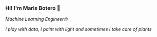 ### Hi! I'm Maris Botero 🦄

<p><em>Machine Learning Engineer🤓</br>
<p>I play with data, I paint with light and sometimes I take care of plants<p>

</em></p>
<!--
**marisbotero/marisbotero** is a ✨ _special_ ✨ repository because its `README.md` (this file) appears on your GitHub profile.

Here are some ideas to get you started:

- 🔭 I’m currently working on ...
- 🌱 I’m currently learning ...
- 👯 I’m looking to collaborate on ...
- 🤔 I’m looking for help with ...
- 💬 Ask me about ...
- 📫 How to reach me: ...
- 😄 Pronouns: ...
- ⚡ Fun fact: ...
-->
